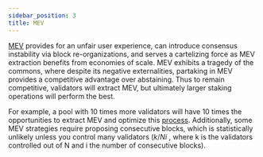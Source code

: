 ```yaml
---
sidebar_position: 3
title: MEV
---
```


[MEV](https://ethereum.org/en/developers/docs/mev/) provides for an unfair user experience, can introduce consensus instability via block re-organizations,
and serves a cartelizing force as MEV extraction benefits from economies of scale. MEV exhibits
a tragedy of the commons, where despite its negative externalities, partaking in MEV provides a
competitive advantage over abstaining. Thus to remain competitive, validators will extract MEV,
but ultimately larger staking operations will perform the best.

For example, a pool with 10 times
more validators will have 10 times the opportunities to extract MEV and optimize this [process](https://ethresear.ch/t/proposer-block-builder-separation-friendly-fee-market-designs/9725/6).
Additionally, some MEV strategies require proposing consecutive blocks, which is statistically unlikely
unless you control many validators ($k/Ni$ , where k is the validators controlled out of N and i the number
of consecutive blocks).
